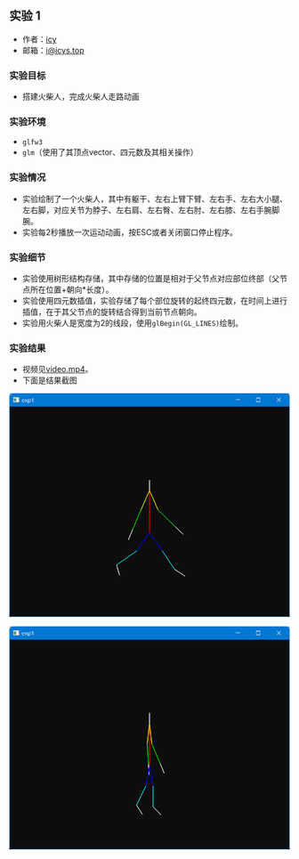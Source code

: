 ## 实验 1

- 作者：[icy](https://icys.top/)
- 邮箱：[i@icys.top](mailto:i@icys.top)

### 实验目标

- 搭建火柴人，完成火柴人走路动画

### 实验环境

- `glfw3`
- `glm`（使用了其顶点vector、四元数及其相关操作）

### 实验情况

- 实验绘制了一个火柴人，其中有躯干、左右上臂下臂、左右手、左右大小腿、左右脚，对应关节为脖子、左右肩、左右臀、左右肘、左右膝、左右手腕脚腕。
- 实验每2秒播放一次运动动画，按ESC或者关闭窗口停止程序。

### 实验细节

- 实验使用树形结构存储，其中存储的位置是相对于父节点对应部位终部（父节点所在位置+朝向*长度）。
- 实验使用四元数插值，实验存储了每个部位旋转的起终四元数，在时间上进行插值，在于其父节点的旋转结合得到当前节点朝向。
- 实验用火柴人是宽度为2的线段，使用`glBegin(GL_LINES)`绘制。

### 实验结果

- 视频见[video.mp4](presentation/video.mp4)。
- 下面是结果截图

![](presentation/1.png)

![](presentation/2.png)
